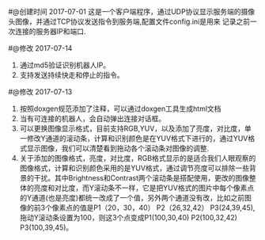 #@创建时间 2017-07-01
这是一个客户端程序，通过UDP协议显示服务端的摄像头图像，并通过TCP协议发送指令到服务端,配置文件config.ini是用来
记录之前一次连接的服务器IP和端口.

#@修改 2017-07-14
1. 通过md5验证识别机器人IP。
2. 支持发送持续快走和停止的指令。

#@修改 2017-07-13
1. 按照doxgen规范添加了注释，可以通过doxgen工具生成html文档
2. 当有可连接的机器人，会自动弹出连接对话框。
3. 可以更换图像显示格式，目前支持RGB,YUV，以及添加了亮度，对比度，单一修改Y通道的滚动条，计算和识别颜色是在YUV格式下进行的，通过YUV格式显示图像，我们可以清楚看到拖动各个滚动条对图像的调整.
4. 关于添加的图像格式，亮度，对比度，RGB格式显示的是适合我们人眼观察的图像格式，计算和识别颜色采用的是YUV格式，通过调节亮度可以排除一些背景的干扰。其中Brightness和Contrast两个滚动条是搭配使用，更改的图像整体的亮度和对比度，而Y滚动条不一样，它是把YUV格式的图片中每个像素点的Y通道(也是亮度)都统一改成了一个值，另外两个通道没有改，比如之前图像的前3个像素点的值是P1（20，30，40） P2（26,32,42） P3(24,39,45),拖动Y滚动条设置为100，则这3个点变成P1(100,30,40)  P2(100,32,42)  P3(100,39,45)。




